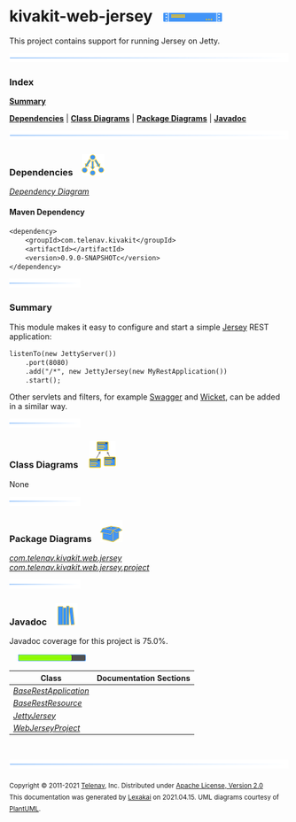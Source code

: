 # kivakit-web-jersey &nbsp;&nbsp;![](../../documentation/images/server-16.png)

This project contains support for running Jersey on Jetty.

![](documentation/images/horizontal-line.png)

### Index

[**Summary**](#summary)  

[**Dependencies**](#dependencies) | [**Class Diagrams**](#class-diagrams) | [**Package Diagrams**](#package-diagrams) | [**Javadoc**](#javadoc)

![](documentation/images/horizontal-line.png)

### Dependencies <a name="dependencies"></a> &nbsp;&nbsp; ![](documentation/images/dependencies-40.png)

[*Dependency Diagram*](documentation/diagrams/dependencies.svg)

#### Maven Dependency

    <dependency>
        <groupId>com.telenav.kivakit</groupId>
        <artifactId></artifactId>
        <version>0.9.0-SNAPSHOTc</version>
    </dependency>

![](documentation/images/short-horizontal-line.png)

[//]: # (start-user-text)

### Summary <a name = "summary"></a>

This module makes it easy to configure and start a simple [Jersey](https://eclipse-ee4j.github.io/jersey/) REST application:

    listenTo(new JettyServer())
        .port(8080)
        .add("/*", new JettyJersey(new MyRestApplication())
        .start();

Other servlets and filters, for example [Swagger](../swagger/README.md) and [Wicket](../wicket/README.md), can be added in a similar way.

[//]: # (end-user-text)

![](documentation/images/short-horizontal-line.png)

### Class Diagrams <a name="class-diagrams"></a> &nbsp; &nbsp; ![](documentation/images/diagram-48.png)

None

![](documentation/images/short-horizontal-line.png)

### Package Diagrams <a name="package-diagrams"></a> &nbsp;&nbsp; ![](documentation/images/box-40.png)

[*com.telenav.kivakit.web.jersey*](documentation/diagrams/com.telenav.kivakit.web.jersey.svg)  
[*com.telenav.kivakit.web.jersey.project*](documentation/diagrams/com.telenav.kivakit.web.jersey.project.svg)  

![](documentation/images/short-horizontal-line.png)

### Javadoc <a name="javadoc"></a> &nbsp;&nbsp; ![](documentation/images/books-40.png)

Javadoc coverage for this project is 75.0%.  
  
&nbsp; &nbsp;  ![](documentation/images/meter-80-12.png)



| Class | Documentation Sections |
|---|---|
| [*BaseRestApplication*](https://telenav.github.io/kivakit-data/javadoc/kivakit.web.jersey/com/telenav/kivakit/web/jersey/BaseRestApplication.html) |  |  
| [*BaseRestResource*](https://telenav.github.io/kivakit-data/javadoc/kivakit.web.jersey/com/telenav/kivakit/web/jersey/BaseRestResource.html) |  |  
| [*JettyJersey*](https://telenav.github.io/kivakit-data/javadoc/kivakit.web.jersey/com/telenav/kivakit/web/jersey/JettyJersey.html) |  |  
| [*WebJerseyProject*](https://telenav.github.io/kivakit-data/javadoc/kivakit.web.jersey/com/telenav/kivakit/web/jersey/project/WebJerseyProject.html) |  |  

[//]: # (start-user-text)



[//]: # (end-user-text)

<br/>

![](documentation/images/horizontal-line.png)

<sub>Copyright &#169; 2011-2021 [Telenav](http://telenav.com), Inc. Distributed under [Apache License, Version 2.0](LICENSE)</sub>  
<sub>This documentation was generated by [Lexakai](https://github.com/Telenav/lexakai) on 2021.04.15. UML diagrams courtesy
of [PlantUML](http://plantuml.com).</sub>

